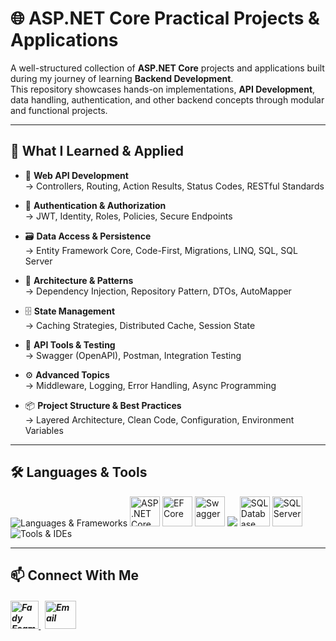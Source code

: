 # 🌐 ASP.NET Core Practical Projects & Applications

A well-structured collection of **ASP.NET Core** projects and applications built during my journey of learning **Backend Development**.  
This repository showcases hands-on implementations, **API Development**, data handling, authentication, and other backend concepts through modular and functional projects.

---

## 🧠 What I Learned & Applied

- 📌 **Web API Development**  
→ Controllers, Routing, Action Results, Status Codes, RESTful Standards

- 🔐 **Authentication & Authorization**  
→ JWT, Identity, Roles, Policies, Secure Endpoints

- 🗃️ **Data Access & Persistence**  
→ Entity Framework Core, Code-First, Migrations, LINQ, SQL, SQL Server

- 🧩 **Architecture & Patterns**  
→ Dependency Injection, Repository Pattern, DTOs, AutoMapper

- 🗄️ **State Management**  
→ Caching Strategies, Distributed Cache, Session State

- 🔗 **API Tools & Testing**  
→ Swagger (OpenAPI), Postman, Integration Testing

- ⚙️ **Advanced Topics**  
→ Middleware, Logging, Error Handling, Async Programming

- 📦 **Project Structure & Best Practices**  
→ Layered Architecture, Clean Code, Configuration, Environment Variables

---

## 🛠️ Languages & Tools
<p align="left"> 
  <img src="https://skillicons.dev/icons?i=cs,dotnet" alt="Languages & Frameworks" />
  <img src="https://github.com/user-attachments/assets/fa32ecd8-f181-4041-8783-c52c2a1a2394" alt="ASP .NET Core" width="48" height="48"/>
  <img src="https://github.com/user-attachments/assets/cca47f88-a1fa-4aeb-b70b-b309e3b19f16" alt="EF Core" width="48" height="48"/>
  <img src="https://github.com/user-attachments/assets/bed1f933-9788-4ac4-b233-a9986092db48" alt="Swagger" width="48" height="48"/>
  <img src="https://skillicons.dev/icons?i=postman" />
  <img src="https://github.com/user-attachments/assets/7c52a0af-9e04-4cb9-8a08-e492f9ea1ff1" alt="SQL Database" width="48" height="48"/>
  <img src="https://github.com/user-attachments/assets/92a8f8f5-b9cc-4ca4-88d8-b8ae33106ddb" alt="SQL Server" width="48" height="48"/>
  <img src="https://skillicons.dev/icons?i=visualstudio,git,github" alt="Tools & IDEs" />
</p>

---

## 📫 Connect With Me
<h5 align="left"> 
<a href="https://www.linkedin.com/in/fady-esam/" target="_blank"> 
  <img src="https://raw.githubusercontent.com/rahuldkjain/github-profile-readme-generator/master/src/images/icons/Social/linked-in-alt.svg" alt="Fady Esam" height="45" width="45" /> 
  </a> 
   &nbsp;
  <a href="mailto:fady.esam.0101@gmail.com" target="_blank"> 
    <img src="https://cdn-icons-png.flaticon.com/512/732/732200.png" alt="Email" height="45" width="50" /> 
</a> 
</h5>


